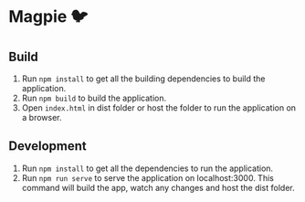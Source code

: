 # Magpie 🐦

## Build
1. Run `npm install` to get all the building dependencies to build the application.
2. Run `npm build` to build the application.
3. Open `index.html` in dist folder or host the folder to run the application on a browser.

## Development
1. Run `npm install` to get all the dependencies to run the application.
2. Run `npm run serve` to serve the application on localhost:3000. This command will build the app, watch any changes and host the dist folder.